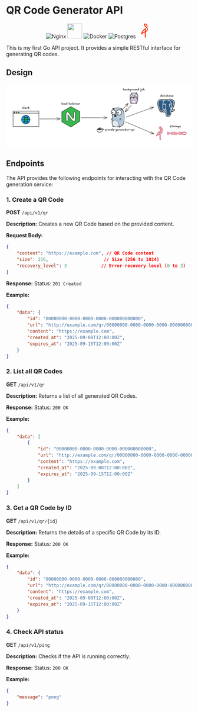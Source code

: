 # QR Code Generator API
<p align="center">
    <img src="https://cdn.jsdelivr.net/gh/devicons/devicon/icons/nginx/nginx-original.svg" alt="Nginx" width="40" height="40"/>
    <img src="https://cdn.jsdelivr.net/gh/devicons/devicon@latest/icons/go/go-original-wordmark.svg" width="40" height="40" />
    <img src="https://cdn.jsdelivr.net/gh/devicons/devicon/icons/docker/docker-original.svg" alt="Docker" width="40" height="40"/>
    <img src="https://cdn.jsdelivr.net/gh/devicons/devicon/icons/postgresql/postgresql-original.svg" alt="Postgres" width="40" height="40"/>
    <svg role="img" viewBox="0 0 24 24" xmlns="http://www.w3.org/2000/svg" id="Minio--Streamline-Simple-Icons" width="40" height="40">
    <path d="M13.2072 0.006c-0.6216 -0.0478 -1.2 0.1943 -1.6211 0.582a2.15 2.15 0 0 0 -0.0938 3.0352l3.4082 3.5507a3.042 3.042 0 0 1 -0.664 4.6875l-0.463 0.2383V7.2853a15.4198 15.4198 0 0 0 -8.0174 10.4862v0.0176l6.5487 -3.3281v7.621L13.7794 24V13.6817l0.8965 -0.4629a4.4432 4.4432 0 0 0 1.2207 -7.0292l-3.371 -3.5254a0.7489 0.7489 0 0 1 0.037 -1.0547 0.7522 0.7522 0 0 1 1.0567 0.0371l0.4668 0.4863 -0.006 0.0059 4.0704 4.2441a0.0566 0.0566 0 0 0 0.082 0 0.06 0.06 0 0 0 0 -0.0703l-3.1406 -5.1425 -0.1484 0.1425 0.1484 -0.1445C14.4945 0.3926 13.8287 0.0538 13.2072 0.006Zm-0.9024 9.8652v2.9941l-4.1523 2.1484a13.9787 13.9787 0 0 1 2.7676 -3.9277 14.1784 14.1784 0 0 1 1.3847 -1.2148z" fill="#ff2c00"/>
    </svg>
</p>

This is my first Go API project. It provides a simple RESTful interface for generating QR codes.

## Design

![alt text](image.png)

## Endpoints

The API provides the following endpoints for interacting with the QR Code generation service:

### 1. Create a QR Code

**POST** `/api/v1/qr`

**Description:** Creates a new QR Code based on the provided content.

**Request Body:**
```json
{
    "content": "https://example.com", // QR Code content
    "size": 256,                     // Size (256 to 1024)
    "recovery_level": 3             // Error recovery level (0 to 3)
}
```

**Response:** Status: `201 Created`

**Example:**
```json
{
    "data": {
        "id": "00000000-0000-0000-0000-000000000000",
        "url": "http://example.com/qr/00000000-0000-0000-0000-000000000000.png",
        "content": "https://example.com",
        "created_at": "2025-09-08T12:00:00Z",
        "expires_at": "2025-09-15T12:00:00Z"
    }
}
```

### 2. List all QR Codes

**GET** `/api/v1/qr`

**Description:** Returns a list of all generated QR Codes.

**Response:** Status: `200 OK`

**Example:**
```json
{
    "data": [
        {
            "id": "00000000-0000-0000-0000-000000000000",
            "url": "http://example.com/qr/00000000-0000-0000-0000-000000000000.png",
            "content": "https://example.com",
            "created_at": "2025-09-08T12:00:00Z",
            "expires_at": "2025-09-15T12:00:00Z"
        }
    ]
}
```

### 3. Get a QR Code by ID

**GET** `/api/v1/qr/{id}`

**Description:** Returns the details of a specific QR Code by its ID.

**Response:** Status: `200 OK`

**Example:**
```json
{
    "data": {
        "id": "00000000-0000-0000-0000-000000000000",
        "url": "http://example.com/qr/00000000-0000-0000-0000-000000000000.png",
        "content": "https://example.com",
        "created_at": "2025-09-08T12:00:00Z",
        "expires_at": "2025-09-15T12:00:00Z"
    }
}
```

### 4. Check API status

**GET** `/api/v1/ping`

**Description:** Checks if the API is running correctly.

**Response:** Status: `200 OK`

**Example:**
```json
{
    "message": "pong"
}
```